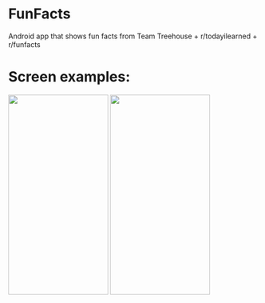 # FunFacts
Android app that shows fun facts from Team Treehouse + r/todayilearned + r/funfacts

# Screen examples:
<img src="http://i.imgur.com/3GU6Wcs.png" width="200px" height="400px">
<img src="http://i.imgur.com/KZEr1NE.png" width="200px" height="400px">
